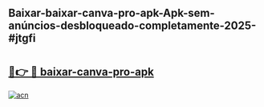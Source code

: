 ## Baixar-baixar-canva-pro-apk-Apk-sem-anúncios-desbloqueado-completamente-2025-#jtgfi

# <h2><a href="https://ainizakaria.my?title=baixar-canva-pro-apk&ref=22M">🔗👉 🔴 baixar-canva-pro-apk</a></h2>

[![acn](https://github.com/user-attachments/assets/0f9c940e-d8b0-45ae-aac7-cd30a18b3e1c)](https://ainizakaria.my?title=baixar-canva-pro-apk&ref=22M)

